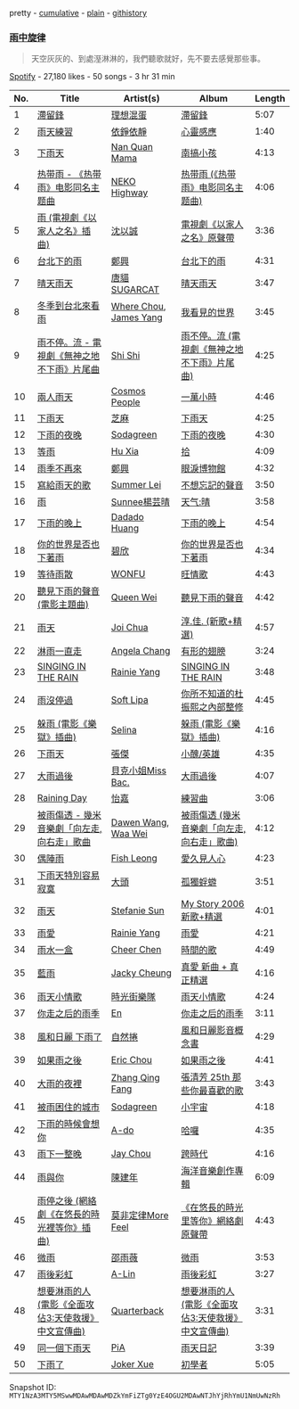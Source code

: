 pretty - [cumulative](/playlists/cumulative/37i9dQZF1DX4NBorsTLJKk.md) - [plain](/playlists/plain/37i9dQZF1DX4NBorsTLJKk) - [githistory](https://github.githistory.xyz/mackorone/spotify-playlist-archive/blob/main/playlists/plain/37i9dQZF1DX4NBorsTLJKk)

### [雨中旋律](https://open.spotify.com/playlist/37i9dQZF1DX4NBorsTLJKk)

> 天空灰灰的、到處溼淋淋的，我們聽歌就好，先不要去感覺那些事。

[Spotify](https://open.spotify.com/user/spotify) - 27,180 likes - 50 songs - 3 hr 31 min

| No. | Title | Artist(s) | Album | Length |
|---|---|---|---|---|
| 1 | [滯留鋒](https://open.spotify.com/track/6T9B2sBqcAuLl53JeMwqVI) | [理想混蛋](https://open.spotify.com/artist/0Awqm7GXGiBp8fJNGvywra) | [滯留鋒](https://open.spotify.com/album/4vbgeL7up3pJv699Hnku5A) | 5:07 |
| 2 | [雨天練習](https://open.spotify.com/track/2DOi724KaHE6Ymcxs1Skut) | [依錚依靜](https://open.spotify.com/artist/4TzVVyHE0QPx5f8e4AQfZ8) | [心靈感應](https://open.spotify.com/album/5IwnwzK6VmLCP6kFubDN8l) | 1:40 |
| 3 | [下雨天](https://open.spotify.com/track/63Qpnrn403cKcE8Y1N0nx0) | [Nan Quan Mama](https://open.spotify.com/artist/48Smhc0ISwYYRSad1uXSns) | [南搞小孩](https://open.spotify.com/album/7AFqbLLzn0dQagVDuQ8Nwk) | 4:13 |
| 4 | [热带雨 \- 《热带雨》电影同名主题曲](https://open.spotify.com/track/7JrUmfeLQTT4zO0KAqnBIe) | [NEKO Highway](https://open.spotify.com/artist/2qO2tbo4OI29yMSM3WJ0bX) | [热带雨 \(《热带雨》电影同名主题曲\)](https://open.spotify.com/album/6JHeFZxMEsEbnTAqK8cK2O) | 4:06 |
| 5 | [雨 \(電視劇《以家人之名》插曲\)](https://open.spotify.com/track/1TAm4rdMas92o2vCFQs0vz) | [沈以誠](https://open.spotify.com/artist/1WrIe6XUiiU9KovVimwqpE) | [電視劇《以家人之名》原聲帶](https://open.spotify.com/album/71ycnsCtErHHy5LhhWxrpH) | 3:36 |
| 6 | [台北下的雨](https://open.spotify.com/track/5TnsqYTnUpgXWoVdGB7Jvs) | [鄭興](https://open.spotify.com/artist/5zawO99pOdAzrwyJSSu5qE) | [台北下的雨](https://open.spotify.com/album/6NNBMImcG16RF42lj4JwHJ) | 4:31 |
| 7 | [晴天雨天](https://open.spotify.com/track/2F8QsevMUFYe3qmx8LDi1t) | [唐貓 SUGARCAT](https://open.spotify.com/artist/4aWERTpHN8Z4OEtq9hcLR9) | [晴天雨天](https://open.spotify.com/album/3izWVVjrgTVTLC5dyYtKcl) | 3:47 |
| 8 | [冬季到台北來看雨](https://open.spotify.com/track/224L0XKBYRySkeIXdayVLE) | [Where Chou](https://open.spotify.com/artist/0T1grpeZ4qvXm7ALeRPKno), [James Yang](https://open.spotify.com/artist/7b86tz9K3tvnswOCPt4n58) | [我看見的世界](https://open.spotify.com/album/6jyKXhF8ZgXIBKAeRuYK3P) | 3:45 |
| 9 | [雨不停。流 \- 電視劇《無神之地不下雨》片尾曲](https://open.spotify.com/track/6vS1IucniRN5dlIV9Zf3Ur) | [Shi Shi](https://open.spotify.com/artist/4XKp9GFAQfsh2NflSRnHQi) | [雨不停。流 \(電視劇《無神之地不下雨》片尾曲\)](https://open.spotify.com/album/07RSNZskdcUd9hES3kDGgU) | 4:25 |
| 10 | [兩人雨天](https://open.spotify.com/track/3Y7mPzWHKsEKZNdqe4wjtu) | [Cosmos People](https://open.spotify.com/artist/0tNjyz75Px29Yuf1sjs25G) | [一萬小時](https://open.spotify.com/album/571Mh6oowokeW1RIfqCmaz) | 4:46 |
| 11 | [下雨天](https://open.spotify.com/track/0MmaEacabpK8Yp3Mdeo5uY) | [芝麻](https://open.spotify.com/artist/5VGgFE9nPgMfEnYiPT5J2B) | [下雨天](https://open.spotify.com/album/5klejo7VSWYX1nP6mMKQ88) | 4:25 |
| 12 | [下雨的夜晚](https://open.spotify.com/track/4KbwDvkJalLYtseKjyoDvA) | [Sodagreen](https://open.spotify.com/artist/3WYT2b8pOLsLsqSaoWYr7U) | [下雨的夜晚](https://open.spotify.com/album/4wUpprqBt1iTny5vbR2PvJ) | 4:30 |
| 13 | [等雨](https://open.spotify.com/track/6ZFbVCOCfticaZjBQ0dLDA) | [Hu Xia](https://open.spotify.com/artist/3iRqbMhzyOyoCkmmMRxLWR) | [拾](https://open.spotify.com/album/5AgltDdpS6cBwYNsctFypI) | 4:09 |
| 14 | [雨季不再來](https://open.spotify.com/track/30oVE79TbVinAaY20uM4VC) | [鄭興](https://open.spotify.com/artist/5zawO99pOdAzrwyJSSu5qE) | [眼淚博物館](https://open.spotify.com/album/7zYdHfR3NHfp43ULyFHQGK) | 4:32 |
| 15 | [寫給雨天的歌](https://open.spotify.com/track/0TTqTxpQLrlKyfjgtowNgP) | [Summer Lei](https://open.spotify.com/artist/1oA59f4Muicrwf7QY5nDqV) | [不想忘記的聲音](https://open.spotify.com/album/1G8hk2VOuuurxdrTpb2rju) | 3:50 |
| 16 | [雨](https://open.spotify.com/track/0m7uxvAiW5XPivDT577V48) | [Sunnee楊芸晴](https://open.spotify.com/artist/07Qt0KlMf6vpPVXuY5Qrhj) | [天气:晴](https://open.spotify.com/album/3HSN2zhQC6AZ3P9KPGbCK5) | 3:58 |
| 17 | [下雨的晚上](https://open.spotify.com/track/65o7zOY79D5vqOJJNm1l3T) | [Dadado Huang](https://open.spotify.com/artist/3C8yUWotyLh2Kjkood3xYN) | [下雨的晚上](https://open.spotify.com/album/4zHBCvRy2ZJRmT25RCXAeS) | 4:54 |
| 18 | [你的世界是否也下著雨](https://open.spotify.com/track/0raZgzeB8nEuXu4U7qHSac) | [碧欣](https://open.spotify.com/artist/7iuYotfVYhsyvM48zP31k3) | [你的世界是否也下著雨](https://open.spotify.com/album/1vq7JNI5tfp4haCH0xQmLj) | 4:34 |
| 19 | [等待雨散](https://open.spotify.com/track/0xb9qQq48lPhlrmPf4EnG5) | [WONFU](https://open.spotify.com/artist/6JQ21JTWuZpfT06VAQObFy) | [旺情歌](https://open.spotify.com/album/2PjCxy7d085P2vQ3Nt3Vg3) | 4:43 |
| 20 | [聽見下雨的聲音\(電影主題曲\)](https://open.spotify.com/track/2OOK2CFsrYsFHR4roIHett) | [Queen Wei](https://open.spotify.com/artist/31o2LJ3ZpFgb4WMZzC1gOR) | [聽見下雨的聲音](https://open.spotify.com/album/2zsHqT7FqywxoRvAvD3v0t) | 4:42 |
| 21 | [雨天](https://open.spotify.com/track/7lpua9fF4OOuYoQity6uRA) | [Joi Chua](https://open.spotify.com/artist/7aoSiqJj23B6at0hTVobbg) | [淳.佳\. \(新歌+精選\)](https://open.spotify.com/album/6EAVkUzyCZmAxu1jETZLAt) | 4:57 |
| 22 | [淋雨一直走](https://open.spotify.com/track/0FRq4baOBB6AYt22dxbU3Y) | [Angela Chang](https://open.spotify.com/artist/4txug0T3vYc9p20tuhfCUa) | [有形的翅膀](https://open.spotify.com/album/7mItsCAesKNwqLuO1R7AYM) | 3:24 |
| 23 | [SINGING IN THE RAIN](https://open.spotify.com/track/1P5tiSLIE2Kp6rpOLMSJXZ) | [Rainie Yang](https://open.spotify.com/artist/0MEchSWR9pJvw1S5CV3Kuk) | [SINGING IN THE RAIN](https://open.spotify.com/album/74kYd0GlI6TQ9zurIWfN70) | 3:48 |
| 24 | [雨沒停過](https://open.spotify.com/track/4CjsfB0jDEgLcAXrlOyFmR) | [Soft Lipa](https://open.spotify.com/artist/3Xp3DA50zRP4TYOtNR7k1T) | [你所不知道的杜振熙之內部整修](https://open.spotify.com/album/5bQhqKf8GVKyOj7Py0SoIS) | 4:45 |
| 25 | [躲雨 \(電影《樂獄》插曲\)](https://open.spotify.com/track/014dGhEHjpF1osouV9tz0S) | [Selina](https://open.spotify.com/artist/322fcjb9quEAxAXtmWyNeJ) | [躲雨 \(電影《樂獄》插曲\)](https://open.spotify.com/album/7sIQVFVGrSIlFsdrTpVEWQ) | 4:16 |
| 26 | [下雨天](https://open.spotify.com/track/1NuU0pzdDjkuzMJ9Z5XbQW) | [張傑](https://open.spotify.com/artist/1HqyRvEnqddArUHn00V1db) | [小醜/英雄](https://open.spotify.com/album/5Mg614sMau5ZzlqfE9al12) | 4:35 |
| 27 | [大雨過後](https://open.spotify.com/track/6x0lsSLEaMb3LhoLBEK97h) | [貝克小姐Miss Bac.](https://open.spotify.com/artist/21ZScQKZO8hf3yKf0uwhVK) | [大雨過後](https://open.spotify.com/album/4bUQjBGUT7zwecBz4dJEKm) | 4:07 |
| 28 | [Raining Day](https://open.spotify.com/track/02a4oc5FkEx6eJLvBBvF3m) | [怡嘉](https://open.spotify.com/artist/6NZ51ifqZ2c3NtxBK11OC1) | [練習曲](https://open.spotify.com/album/0dZbvPhoJ7OAREhRDjwpsq) | 3:06 |
| 29 | [被雨傷透 \- 幾米音樂劇「向左走,向右走」歌曲](https://open.spotify.com/track/5DzWobny6yP1EzeO9KbqER) | [Dawen Wang](https://open.spotify.com/artist/550OPGAeMz9GF9mkZRL6d3), [Waa Wei](https://open.spotify.com/artist/190bkHbFrRvEhcB7Zpuv3y) | [被雨傷透 \(幾米音樂劇「向左走,向右走」歌曲\)](https://open.spotify.com/album/2gpk0phoZ6Vf4jrw4lPgVl) | 4:12 |
| 30 | [偶陣雨](https://open.spotify.com/track/1zp5WI4qK2p4ljz1TqMlzW) | [Fish Leong](https://open.spotify.com/artist/3aIDSTKS9yH745GUQBxDcS) | [愛久見人心](https://open.spotify.com/album/5uUQYFRUGB7T6BIK8RWVEP) | 4:23 |
| 31 | [下雨天特別容易寂寞](https://open.spotify.com/track/31fqacrSZrOFmC0r0ajuYj) | [大頭](https://open.spotify.com/artist/5lo4iJvHEZTnE8frAhKexh) | [孤獨蜉蝣](https://open.spotify.com/album/4sVH6G5IXdiwu3zoYpESGc) | 3:51 |
| 32 | [雨天](https://open.spotify.com/track/5tZbcQ5PYID0xB0VNblmrK) | [Stefanie Sun](https://open.spotify.com/artist/0SIXZXJCAhNU8sxK0qm7hn) | [My Story 2006 新歌+精選](https://open.spotify.com/album/0CJT0kDrNaiSkzFp7DI98g) | 4:01 |
| 33 | [雨愛](https://open.spotify.com/track/553GNiNqcudWfsF55RBDqz) | [Rainie Yang](https://open.spotify.com/artist/0MEchSWR9pJvw1S5CV3Kuk) | [雨愛](https://open.spotify.com/album/6SH07iXCRCVUTYtHW5k8y8) | 4:21 |
| 34 | [雨水一盒](https://open.spotify.com/track/3AQfK1Kx03oPmFoKoVMJJE) | [Cheer Chen](https://open.spotify.com/artist/4m0xrEWYU0yCUFMaga015T) | [時間的歌](https://open.spotify.com/album/1PwlSiulaL511Us6sayLeO) | 4:49 |
| 35 | [藍雨](https://open.spotify.com/track/6xJggWssdiq6VaFK13MXYB) | [Jacky Cheung](https://open.spotify.com/artist/1Hu58yHg2CXNfDhlPd7Tdd) | [真愛 新曲 + 真正精選](https://open.spotify.com/album/2yt1DMuGmxNqy1D5uuwmwW) | 4:16 |
| 36 | [雨天小情歌](https://open.spotify.com/track/0KOR0cJj2m4hTdamWrIIXk) | [時光街樂隊](https://open.spotify.com/artist/6HiZ2Z3V35g7ssPOVm7E7D) | [雨天小情歌](https://open.spotify.com/album/4OmOrlYzGfiicoRdGVRoyM) | 4:24 |
| 37 | [你走之后的雨季](https://open.spotify.com/track/0mx67LmeZKA8VIOnp72OrU) | [En](https://open.spotify.com/artist/1SZdTuxme3mOk0D9pUFrET) | [你走之后的雨季](https://open.spotify.com/album/1NOlCZsF1aXTp4UwVCYPZk) | 3:11 |
| 38 | [風和日麗 下雨了](https://open.spotify.com/track/1HANH1bn2UhBnwllaPzJ2O) | [自然捲](https://open.spotify.com/artist/0Rsu8bbOYUkrZQAd1c2KSr) | [風和日麗影音概念書](https://open.spotify.com/album/2PTLuD7VN7ozWNqVD9iOjk) | 4:29 |
| 39 | [如果雨之後](https://open.spotify.com/track/6kabSi7XCHHGThNme6J2tL) | [Eric Chou](https://open.spotify.com/artist/5fEQLwq1BWWQNR8GzhOIvi) | [如果雨之後](https://open.spotify.com/album/63lCCebNDe20nxyCvFWk8g) | 4:41 |
| 40 | [大雨的夜裡](https://open.spotify.com/track/2lKWbjduaMFYIG9nW2kACO) | [Zhang Qing Fang](https://open.spotify.com/artist/1Op5w4ztYgqOsN8KydGEfp) | [張清芳 25th 那些你最喜歡的歌](https://open.spotify.com/album/1E86qPBZWK2CIknBKBGRYz) | 3:43 |
| 41 | [被雨困住的城市](https://open.spotify.com/track/4PdRKbD69HOOSTsB5Q76wk) | [Sodagreen](https://open.spotify.com/artist/3WYT2b8pOLsLsqSaoWYr7U) | [小宇宙](https://open.spotify.com/album/2yhTPiBJRuRjofOIEDLJGw) | 4:18 |
| 42 | [下雨的時候會想你](https://open.spotify.com/track/2P5Uv7JoJSrSQLXpVsN8kP) | [A\-do](https://open.spotify.com/artist/24C7uNrWX2Iidb6X63vTGz) | [哈囉](https://open.spotify.com/album/7BL07XyqJqNjv2HU3lK7zr) | 4:35 |
| 43 | [雨下一整晚](https://open.spotify.com/track/4p4hiHUJCGKvHTGEFu0ruS) | [Jay Chou](https://open.spotify.com/artist/2elBjNSdBE2Y3f0j1mjrql) | [跨時代](https://open.spotify.com/album/7oz7WhrdSfsC3GkAUPOzgL) | 4:16 |
| 44 | [雨與你](https://open.spotify.com/track/01BQfSbNd3LflgSiPXizkO) | [陳建年](https://open.spotify.com/artist/1UAZlkup3OPkbEYiH8tlbi) | [海洋音樂創作專輯](https://open.spotify.com/album/3lgDIJPRUSsSgim5cBZ5mE) | 6:09 |
| 45 | [雨停之後 \(網絡劇《在悠長的時光裡等你》插曲\)](https://open.spotify.com/track/5ExaLMiN88y3anmQZM2Oi9) | [莫非定律More Feel](https://open.spotify.com/artist/5GhwOMwt3cfHb5LX8cCf7j) | [《在悠長的時光里等你》網絡劇原聲帶](https://open.spotify.com/album/7oGUwwttjGTePD4ZD6NwCZ) | 4:43 |
| 46 | [微雨](https://open.spotify.com/track/4KlZf01czu0W53FSoLuSph) | [邵雨薇](https://open.spotify.com/artist/05PoS1s7QgQDp202WsZ8SP) | [微雨](https://open.spotify.com/album/0MEimKzPp9MR288JRqC2tS) | 3:53 |
| 47 | [雨後彩虹](https://open.spotify.com/track/035sykvGT6Muyog0Q7vMoP) | [A\-Lin](https://open.spotify.com/artist/28gf2piFx6cAKOMIwcky5a) | [雨後彩虹](https://open.spotify.com/album/0XNniKwaB8cHEFA17gyxpg) | 3:27 |
| 48 | [想要淋雨的人 \(電影《全面攻佔3:天使救援》中文宣傳曲\)](https://open.spotify.com/track/6tpw6fA4DDrwWp5Ettz2MC) | [Quarterback](https://open.spotify.com/artist/0x1cerphBlEKCJL8Mqs6y3) | [想要淋雨的人 \(電影《全面攻佔3:天使救援》中文宣傳曲\)](https://open.spotify.com/album/1NU6x0Fn10YFh0bq0vwgp9) | 3:31 |
| 49 | [同一個下雨天](https://open.spotify.com/track/2637a1VmCsnQGfQCHt4Nfy) | [PiA](https://open.spotify.com/artist/1icD6XHYvJ381imDgXexLD) | [雨天日記](https://open.spotify.com/album/0gOTooDTdzyY723rMiQknc) | 3:39 |
| 50 | [下雨了](https://open.spotify.com/track/2WbV5lenncUu7VhZThGbjR) | [Joker Xue](https://open.spotify.com/artist/1cg0bYpP5e2DNG0RgK2CMN) | [初學者](https://open.spotify.com/album/4IlbFUwa4Fd5laEAD3H6lQ) | 5:05 |

Snapshot ID: `MTY1NzA3MTY5MSwwMDAwMDAwMDZkYmFiZTg0YzE4OGU2MDAwNTJhYjRhYmU1NmUwNzRh`
